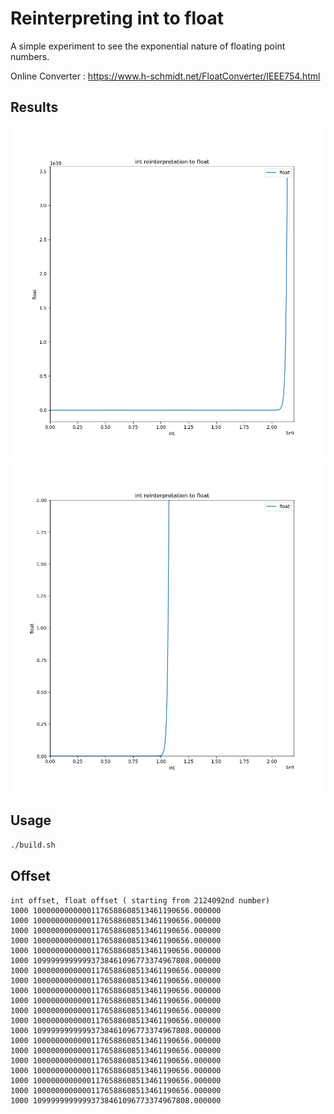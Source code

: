 # Reinterpreting int to float

A simple experiment to see the exponential nature of floating point numbers.

Online Converter : https://www.h-schmidt.net/FloatConverter/IEEE754.html
## Results

![result1](float_int.png)
![result_limited](float_int_limited.png)

## Usage

```bash
./build.sh
```

## Offset

```text
int offset, float offset ( starting from 2124092nd number)
1000 10000000000001176588608513461190656.000000
1000 10000000000001176588608513461190656.000000
1000 10000000000001176588608513461190656.000000
1000 10000000000001176588608513461190656.000000
1000 10000000000001176588608513461190656.000000
1000 10999999999993738461096773374967808.000000
1000 10000000000001176588608513461190656.000000
1000 10000000000001176588608513461190656.000000
1000 10000000000001176588608513461190656.000000
1000 10000000000001176588608513461190656.000000
1000 10000000000001176588608513461190656.000000
1000 10000000000001176588608513461190656.000000
1000 10999999999993738461096773374967808.000000
1000 10000000000001176588608513461190656.000000
1000 10000000000001176588608513461190656.000000
1000 10000000000001176588608513461190656.000000
1000 10000000000001176588608513461190656.000000
1000 10000000000001176588608513461190656.000000
1000 10000000000001176588608513461190656.000000
1000 10999999999993738461096773374967808.000000
```
